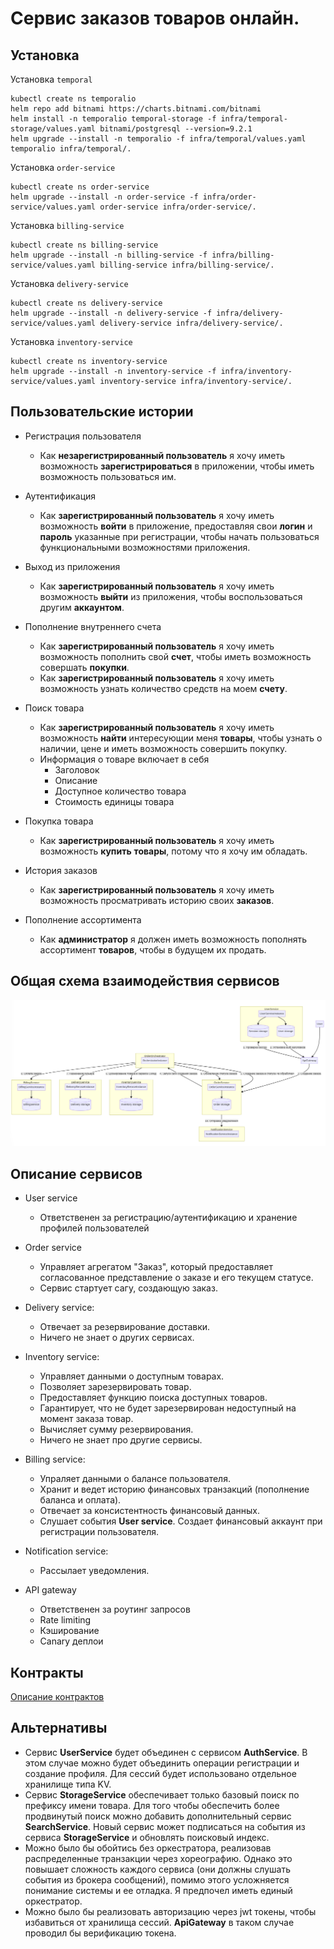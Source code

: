 # Сервис заказов товаров онлайн.

## Установка

Установка `temporal`
```
kubectl create ns temporalio
helm repo add bitnami https://charts.bitnami.com/bitnami
helm install -n temporalio temporal-storage -f infra/temporal-storage/values.yaml bitnami/postgresql --version=9.2.1
helm upgrade --install -n temporalio -f infra/temporal/values.yaml temporalio infra/temporal/.
```

Установка `order-service`
```
kubectl create ns order-service
helm upgrade --install -n order-service -f infra/order-service/values.yaml order-service infra/order-service/.
```

Установка `billing-service`
```
kubectl create ns billing-service
helm upgrade --install -n billing-service -f infra/billing-service/values.yaml billing-service infra/billing-service/.
```

Установка `delivery-service`
```
kubectl create ns delivery-service
helm upgrade --install -n delivery-service -f infra/delivery-service/values.yaml delivery-service infra/delivery-service/.
```

Установка `inventory-service`
```
kubectl create ns inventory-service
helm upgrade --install -n inventory-service -f infra/inventory-service/values.yaml inventory-service infra/inventory-service/.
```

## Пользовательские истории

* Регистрация пользователя
  * Как **незарегистрированный пользователь** я хочу иметь возможность **зарегистрироваться** в приложении, чтобы иметь возможность пользоваться им.
  
* Аутентификация
  * Как **зарегистрированный пользователь** я хочу иметь возможность **войти** в приложение, предоставляя свои **логин** и **пароль** указанные при регистрации, чтобы начать пользоваться функциональными возможностями приложения.

* Выход из приложения
  * Как **зарегистрированный пользователь** я хочу иметь возможность **выйти** из приложения, чтобы воспользоваться другим **аккаунтом**.

* Пополнение внутреннего счета
  * Как **зарегистрированный пользователь** я хочу иметь возможность пополнить свой **счет**, чтобы иметь возможность совершать **покупки**.
  * Как **зарегистрированный пользователь** я хочу иметь возможность узнать количество средств на моем **счету**.

* Поиск товара
  * Как **зарегистрированный пользователь** я хочу иметь возможность **найти** интересующии меня **товары**, чтобы узнать о наличии, цене и иметь возможность совершить покупку.
  * Информация о товаре включает в себя
    * Заголовок
    * Описание
    * Доступное количество товара
    * Стоимость единицы товара

* Покупка товара
  * Как **зарегистрированный пользователь** я хочу иметь возможность **купить** **товары**, потому что я хочу им обладать.

* История заказов
  * Как **зарегистрированный пользователь** я хочу иметь возможность просматривать историю своих **заказов**.

* Пополнение ассортимента
  * Как **администратор** я должен иметь возможность пополнять ассортимент **товаров**, чтобы в будущем их продать.

## Общая схема взаимодействия сервисов

![mermaid-diagram-20200526103254](docs/README.assets/schema.png)

## Описание сервисов

* User service
  * Ответственен за регистрацию/аутентификацию и хранение профилей пользователей

* Order service
  * Управляет агрегатом "Заказ", который предоставляет согласованное представление о заказе и его текущем статусе.
  * Сервис стартует сагу, создающую заказ.

* Delivery service:
  * Отвечает за резервирование доставки.
  * Ничего не знает о других сервисах.

* Inventory service:
  * Управляет данными о доступным товарах.
  * Позволяет зарезервировать товар.
  * Предоставляет функцию поиска доступных товаров.
  * Гарантирует, что не будет зарезервирован недоступный на момент заказа товар.
  * Вычисляет сумму резервирования.
  * Ничего не знает про другие сервисы.

* Billing service:
  * Упраляет данными о балансе пользователя.
  * Хранит и ведет историю финансовых транзакций (пополнение баланса и оплата).
  * Отвечает за консистентность финансовый данных.
  * Слушает события **User service**. Создает финансовый аккаунт при регистрации пользователя.

* Notification service:
  * Рассылает уведомления.

* API gateway
  * Ответственен за роутинг запросов
  * Rate limiting
  * Кэширование
  * Canary деплои

## Контракты

[Описание контрактов](http://petstore.swagger.io/?url=https://raw.githubusercontent.com/ivahotin/otus-microservice-project/master/docs/contracts/restapi.yaml)

## Альтернативы

* Сервис **UserService** будет объединен с сервисом **AuthService**. В этом случае можно будет объединить операции регистрации и создание профиля. Для сессий будет использовано отдельное хранилище типа KV.
* Сервис **StorageService** обеспечивает только базовый поиск по префиксу имени товара. Для того чтобы обеспечить более продвинутый поиск можно добавить дополнительный сервис **SearchService**. Новый сервис может подписаться на события из сервиса **StorageService** и обновлять поисковый индекс.
* Можно было бы обойтись без оркестратора, реализовав распределенные транзакции через хореографию. Однако это повышает сложность каждого сервиса (они должны слушать события из брокера сообщений), помимо этого усложняется понимание системы и ее отладка. Я предпочел иметь единый оркестратор.
* Можно было бы реализовать авторизацию через jwt токены, чтобы избавиться от хранилища сессий. **ApiGateway** в таком случае проводил бы верификацию токена.